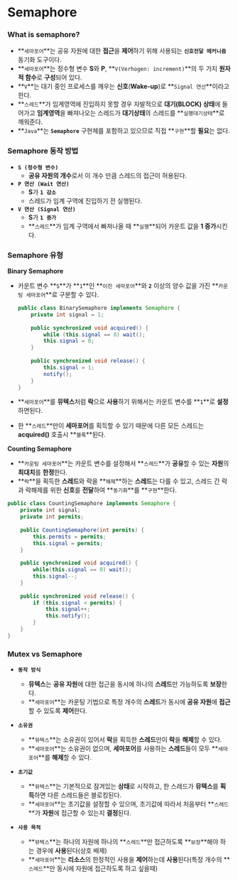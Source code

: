# Semaphore
### What is semaphore?

- **`세마포어`**는 공유 자원에 대한 **접근**을 **제어**하기 위해 사용되는 **`신호전달 메커니즘`** 동기화 도구이다.
- **`세마포어`**는 정수형 변수 **S**와 **P**, **`V(Verhogen: increment)`**의 두 가지 **원자적 함수**로 **구성**되어 있다.
- **`V`**는 대기 중인 프로세스를 깨우는 **신호**(**Wake-up**)로 **`Signal 연산`**이라고 한다.
- **`스레드`**가 임계영역에 진입하지 못할 경우 자발적으로 **대기(BLOCK) 상태**에 들어가고 **임계영역**을 빠져나오는 스레드가 **대기상태**의 스레드를 **`실행대기상태`**로 깨워준다.
- **`Java`**는 **`Semaphore`** 구현체를 포함하고 있으므로 직접 **`구현`**할 **필요**는 없다.

### Semaphore 동작 방법

- **`S (정수형 변수)`**
    - **공유 자원의 개수**로서 이 개수 만큼 스레드의 접근이 허용된다.
- **`P 연산 (Wait 연산)`**
    - **S**가 **`1 감소`**
    - 스레드가 임계 구역에 진입하기 전 실행된다.
- **`V 연산 (Signal 연산)`**
    - **S**가 **`1 증가`**
    - **`스레드`**가 임계 구역에서 빠져나올 때 **`실행`**되어 카운트 값을 **1 증가**시킨다.

### Semaphore 유형

**Binary Semaphore**

- 카운트 변수 **`S`**가 **`1`**인 **`이진 세마포어`**와 **`2`** 이상의 양수 값을 가진 **`카운팅 세마포어`**로 구분할 수 있다.
    
    ```java
    public class BinarySemaphore implements Semaphore {
    	private int signal = 1;
    	
    	public synchronized void acquired() {
    		while (this.signal == 0) wait();
    		this.signal = 0;
    	}
    	
    	public synchronized void release() {
    		this.signal = 1;
    		notify();
    	}
    }
    ```
    
- **`세마포어`**를 **뮤텍스**처럼 **락**으로 **사용**하기 위해서는 카운트 변수를 **`1`**로 **설정**하면된다.
- 한 **`스레드`**만이 **세마포어**를 획득할 수 있기 때문에 다른 모든 스레드는 **acquired()** 호출시 **`블록`**된다.

**Counting Semaphore**

- **`카운팅 세마포어`**는 카운트 변수를 설정해서 **`스레드`**가 **공유**할 수 있는 **자원**의 **최대치**를 **한정**한다.
- **`락`**을 획득한 **스레드**와 락을 **`해제`**하는 **스레드**는 다를 수 있고, 스레드 간 락과 락해제를 위한 **신호**를 **전달**하여 **`동기화`**를 **`구현`**한다.

```java
public class CountingSemaphore implements Semaphore {
	private int signal;
	private int permits;
	
	public CountingSemaphore(int permits) {
		this.permits = permits;
		this.signal = permits;
	}
	
	public synchronized void acquired() {
		while(this.signal == 0) wait();
		this.signal--;
	}
	
	public synchronized void release() {
		if (this.signal < permits) {
			this.signal++;
			this.notify();
		}
	}
}
```

### Mutex vs Semaphore

- **`동작 방식`**
    - **뮤텍스**는 **공유 자원**에 대한 접근을 동시에 하나의 **스레드**만 가능하도록 **보장**한다.
    - **`세마포어`**는 카운팅 기법으로 특정 개수의 **스레드**가 동시에 **공유 자원**에 **접근**할 수 있도록 **제어**한다.

- **`소유권`**
    - **`뮤텍스`**는 소유권이 있어서 **락**을 획득한 **스레드**만이 **락**을 **해제**할 수 있다.
    - **`세마포어`**는 소유권이 없으며, **세마포어**를 사용하는 **스레드**들이 모두 **`세마포어`**를 **해제**할 수 있다.

- **`초기값`**
    - **`뮤텍스`**는 기본적으로 잠겨있는 **상태**로 시작하고, 한 스레드가 **뮤텍스**를 **획득**하면 다른 스레드들은 블로킹된다.
    - **`세마포어`**는 초기값을 설정할 수 있으며, 초기값에 따라서 처음부터 **`스레드`**가 **자원**에 접근할 수 있는지 **결정**된다.
- **`사용 목적`**
    - **`뮤텍스`**는 하나의 자원에 하나의 **`스레드`**만 접근하도록 **`보장`**해야 하는 경우에 **사용**된다(상호 배제)
    - **`세마포어`**는 **리소스**의 한정적인 사용을 **제어**하는데 **사용**된다(특정 개수의 **`스레드`**만 동시에 자원에 접근하도록 하고 싶을때)
